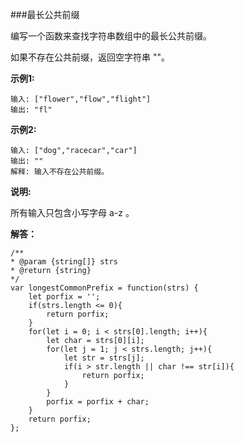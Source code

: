 ###最长公共前缀

编写一个函数来查找字符串数组中的最长公共前缀。

如果不存在公共前缀，返回空字符串 ""。

**示例1:**

    输入: ["flower","flow","flight"]
    输出: "fl"

**示例2:**

    输入: ["dog","racecar","car"]
    输出: ""
    解释: 输入不存在公共前缀。

**说明:**

所有输入只包含小写字母 a-z 。

**解答：**

    /**
    * @param {string[]} strs
    * @return {string}
    */
    var longestCommonPrefix = function(strs) {
        let porfix = '';
        if(strs.length <= 0){
            return porfix;
        }
        for(let i = 0; i < strs[0].length; i++){
            let char = strs[0][i];
            for(let j = 1; j < strs.length; j++){
                let str = strs[j];
                if(i > str.length || char !== str[i]){
                    return porfix;  
                } 
            }
            porfix = porfix + char;
        }
        return porfix;
    };